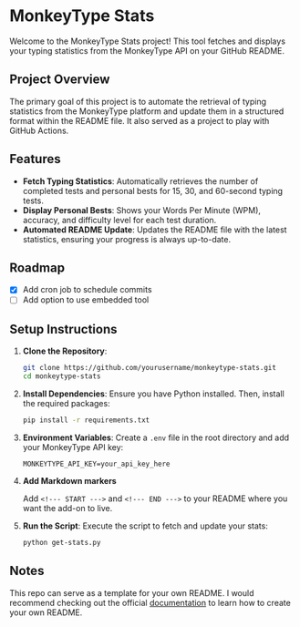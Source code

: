 # MonkeyType Stats

Welcome to the MonkeyType Stats project! This tool fetches and displays your typing statistics from the MonkeyType API on your GitHub README.

## Project Overview

The primary goal of this project is to automate the retrieval of typing statistics from the MonkeyType platform and update them in a structured format within the README file. It also served as a project to play with GitHub Actions. 

## Features

- **Fetch Typing Statistics**: Automatically retrieves the number of completed tests and personal bests for 15, 30, and 60-second typing tests.
- **Display Personal Bests**: Shows your Words Per Minute (WPM), accuracy, and difficulty level for each test duration.
- **Automated README Update**: Updates the README file with the latest statistics, ensuring your progress is always up-to-date.

## Roadmap

- [x] Add cron job to schedule commits
- [ ] Add option to use embedded tool

## Setup Instructions

1. **Clone the Repository**: 
   ```bash
   git clone https://github.com/yourusername/monkeytype-stats.git
   cd monkeytype-stats
   ```

2. **Install Dependencies**: 
   Ensure you have Python installed. Then, install the required packages:
   ```bash
   pip install -r requirements.txt
   ```

3. **Environment Variables**: 
   Create a `.env` file in the root directory and add your MonkeyType API key:
   ```
   MONKEYTYPE_API_KEY=your_api_key_here
   ```

4. **Add Markdown markers**
    
    Add `<!--- START --->` and `<!--- END --->` to your README where you want the add-on to live.

5. **Run the Script**: 
   Execute the script to fetch and update your stats:
   ```bash
   python get-stats.py
   ```

## Notes

This repo can serve as a template for your own README. I would recommend checking out the official [documentation](https://docs.github.com/en/account-and-profile/how-tos/setting-up-and-managing-your-github-profile/customizing-your-profile/managing-your-profile-readme) to learn how to create your own README. 